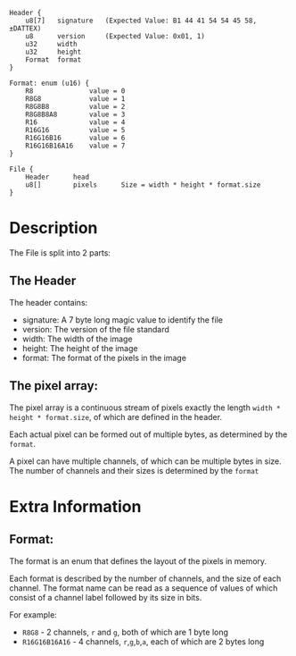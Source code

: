 ```
Header {
    u8[7]   signature   (Expected Value: B1 44 41 54 54 45 58, ±DATTEX)
    u8      version     (Expected Value: 0x01, 1)
    u32     width
    u32     height
    Format  format
}
```

```
Format: enum (u16) {
    R8              value = 0
    R8G8            value = 1
    R8G8B8          value = 2
    R8G8B8A8        value = 3
    R16             value = 4
    R16G16          value = 5
    R16G16B16       value = 6
    R16G16B16A16    value = 7
}
```

```
File {
    Header      head
    u8[]        pixels      Size = width * height * format.size
}
```

# Description
The File is split into 2 parts:

## The Header
The header contains:
* signature: A 7 byte long magic value to identify the file
* version: The version of the file standard
* width: The width of the image
* height: The height of the image
* format: The format of the pixels in the image

## The pixel array:
The pixel array is a continuous stream of pixels exactly the length `width * height * format.size`, of which are
defined in the header.

Each actual pixel can be formed out of multiple bytes, as determined by the `format`.

A pixel can have multiple channels, of which can be multiple bytes in size. The number of channels and their sizes is
determined by the `format`

# Extra Information
## Format:
The format is an enum that defines the layout of the pixels in memory.

Each format is described by the number of channels, and the size of each channel. The format name can be read as a
sequence of values of which consist of a channel label followed by its size in bits.

For example:
* `R8G8` - 2 channels, `r` and `g`, both of which are 1 byte long
* `R16G16B16A16` - 4 channels, `r`,`g`,`b`,`a`, each of which are 2 bytes long
